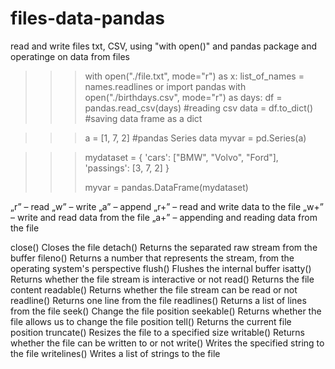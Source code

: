 # files-data-pandas
 read and write files txt, CSV, using "with open()" and pandas package and operatinge on data from files

>>>with open("./file.txt", mode="r") as x:
>>>		list_of_names = names.readlines
or 
>>>import pandas
>>>with open("./birthdays.csv", mode="r") as days:
>>>    df = pandas.read_csv(days)	#reading csv
>>>    data = df.to_dict()			#saving data frame as a dict

>>>a = [1, 7, 2] #pandas Series data
>>>myvar = pd.Series(a)

>>>mydataset = {
>>>  			'cars': ["BMW", "Volvo", "Ford"],
>>>		  		'passings': [3, 7, 2]
>>>				}
>>>
>>>myvar = pandas.DataFrame(mydataset)

„r” – read
„w” – write
„a” – append
„r+” – read and write data to the file
„w+” – write and read data from the file
„a+” – appending and reading data from the file 

close()	Closes the file
detach()	Returns the separated raw stream from the buffer
fileno()	Returns a number that represents the stream, from the operating system's perspective
flush()	Flushes the internal buffer
isatty()	Returns whether the file stream is interactive or not
read()	Returns the file content
readable()	Returns whether the file stream can be read or not
readline()	Returns one line from the file
readlines()	Returns a list of lines from the file
seek()	Change the file position
seekable()	Returns whether the file allows us to change the file position
tell()	Returns the current file position
truncate()	Resizes the file to a specified size
writable()	Returns whether the file can be written to or not
write()	Writes the specified string to the file
writelines()	Writes a list of strings to the file
